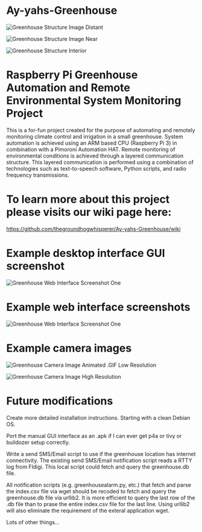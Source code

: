 # Ay-yahs-Greenhouse

![Greenhouse Structure Image Distant](https://raw.githubusercontent.com/thegroundhogwhisperer/Ay-yahs-Greenhouse/master/Images/Greenhouse%20Distant%20Small%20Image.png)

![Greenhouse Structure Image Near](https://raw.githubusercontent.com/thegroundhogwhisperer/Ay-yahs-Greenhouse/master/Images/Greenhouse%20Entrance%20Small%20Image.png)

![Greenhouse Structure Interior](https://raw.githubusercontent.com/thegroundhogwhisperer/Ay-yahs-Greenhouse/master/Images/Greenhouse%20Interior%20Small%20Image.png)


# Raspberry Pi Greenhouse Automation and Remote Environmental System Monitoring Project

This is a for-fun project created for the purpose of automating and remotely monitoring climate control and irrigation in a small greenhouse. System automation is achieved using an ARM based CPU (Raspberry Pi 3) in combination with a Pimoroni Automation HAT. Remote monitoring of environmental conditions is achieved through a layered communication structure. This layered communication is performed using a combination of technologies such as text-to-speech software, Python scripts, and radio frequency transmissions. 


# To learn more about this project please visits our wiki page here:  

https://github.com/thegroundhogwhisperer/Ay-yahs-Greenhouse/wiki


# Example desktop interface GUI screenshot

![Greenhouse Web Interface Screenshot One](https://raw.githubusercontent.com/thegroundhogwhisperer/Ay-yahs-Greenhouse/master/Images/Greenhouse%20Manual%20Operations%20GUI.png)

# Example web interface screenshots

![Greenhouse Web Interface Screenshot One](https://raw.githubusercontent.com/thegroundhogwhisperer/Ay-yahs-Greenhouse/master/Images/Greenhouse%20Web%20Interface%20Screenshot%20One.png)


# Example camera images

![Greenhouse Camera Image Animated .GIF Low Resolution](https://raw.githubusercontent.com/thegroundhogwhisperer/Ay-yahs-Greenhouse/master/Images/Greenhouse%20Camera%20Image%20Animated%20Low%20Resolution.gif)


![Greenhouse Camera Image High Resolution](https://raw.githubusercontent.com/thegroundhogwhisperer/Ay-yahs-Greenhouse/master/Images/Greenhouse%20Camera%20Image%20High%20Resolution.jpg)
























# Future modifications

Create more detailed installation instructions. Starting with a clean Debian OS.

Port the manual GUI interface as an .apk if I can ever get p4a or tivy or buildozer setup correctly.

Write a send SMS/Email script to use if the greenhouse location has internet connectivity.  The existing send SMS/Email notification script reads a RTTY log from Fldigi.  This local script could fetch and query the greenhouse.db file.

All notification scripts (e.g. greenhousealarm.py, etc.) that fetch and parse the index.csv file via wget should be recoded to fetch and query the greenhouse.db file via urllib2.  It is more efficient to query the last row of the .db file than to prase the entire index.csv file for the last line.  Using urllib2 will also eliminate the requirement of the exteral application wget.

Lots of other things...






